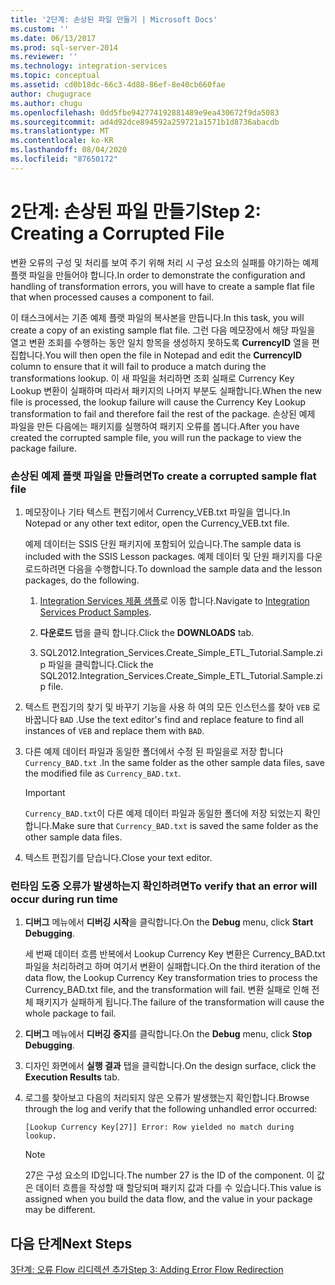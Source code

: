 ```yaml
---
title: '2단계: 손상된 파일 만들기 | Microsoft Docs'
ms.custom: ''
ms.date: 06/13/2017
ms.prod: sql-server-2014
ms.reviewer: ''
ms.technology: integration-services
ms.topic: conceptual
ms.assetid: cd0b18dc-66c3-4d88-86ef-8e40cb660fae
author: chugugrace
ms.author: chugu
ms.openlocfilehash: 0dd5fbe942774192881489e9ea430672f9da5083
ms.sourcegitcommit: ad4d92dce894592a259721a1571b1d8736abacdb
ms.translationtype: MT
ms.contentlocale: ko-KR
ms.lasthandoff: 08/04/2020
ms.locfileid: "87650172"
---
```

# <a name="step-2-creating-a-corrupted-file"></a><span data-ttu-id="ee92d-102">2단계: 손상된 파일 만들기</span><span class="sxs-lookup"><span data-stu-id="ee92d-102">Step 2: Creating a Corrupted File</span></span>
  <span data-ttu-id="ee92d-103">변환 오류의 구성 및 처리를 보여 주기 위해 처리 시 구성 요소의 실패를 야기하는 예제 플랫 파일을 만들어야 합니다.</span><span class="sxs-lookup"><span data-stu-id="ee92d-103">In order to demonstrate the configuration and handling of transformation errors, you will have to create a sample flat file that when processed causes a component to fail.</span></span>  
  
 <span data-ttu-id="ee92d-104">이 태스크에서는 기존 예제 플랫 파일의 복사본을 만듭니다.</span><span class="sxs-lookup"><span data-stu-id="ee92d-104">In this task, you will create a copy of an existing sample flat file.</span></span> <span data-ttu-id="ee92d-105">그런 다음 메모장에서 해당 파일을 열고 변환 조회를 수행하는 동안 일치 항목을 생성하지 못하도록 **CurrencyID** 열을 편집합니다.</span><span class="sxs-lookup"><span data-stu-id="ee92d-105">You will then open the file in Notepad and edit the **CurrencyID** column to ensure that it will fail to produce a match during the transformations lookup.</span></span> <span data-ttu-id="ee92d-106">이 새 파일을 처리하면 조회 실패로 Currency Key Lookup 변환이 실패하며 따라서 패키지의 나머지 부분도 실패합니다.</span><span class="sxs-lookup"><span data-stu-id="ee92d-106">When the new file is processed, the lookup failure will cause the Currency Key Lookup transformation to fail and therefore fail the rest of the package.</span></span> <span data-ttu-id="ee92d-107">손상된 예제 파일을 만든 다음에는 패키지를 실행하여 패키지 오류를 봅니다.</span><span class="sxs-lookup"><span data-stu-id="ee92d-107">After you have created the corrupted sample file, you will run the package to view the package failure.</span></span>  
  
### <a name="to-create-a-corrupted-sample-flat-file"></a><span data-ttu-id="ee92d-108">손상된 예제 플랫 파일을 만들려면</span><span class="sxs-lookup"><span data-stu-id="ee92d-108">To create a corrupted sample flat file</span></span>  
  
1.  <span data-ttu-id="ee92d-109">메모장이나 기타 텍스트 편집기에서 Currency_VEB.txt 파일을 엽니다.</span><span class="sxs-lookup"><span data-stu-id="ee92d-109">In Notepad or any other text editor, open the Currency_VEB.txt file.</span></span>  
  
     <span data-ttu-id="ee92d-110">예제 데이터는 SSIS 단원 패키지에 포함되어 있습니다.</span><span class="sxs-lookup"><span data-stu-id="ee92d-110">The sample data is included with the SSIS Lesson packages.</span></span> <span data-ttu-id="ee92d-111">예제 데이터 및 단원 패키지를 다운로드하려면 다음을 수행합니다.</span><span class="sxs-lookup"><span data-stu-id="ee92d-111">To download the sample data and the lesson packages, do the following.</span></span>  
  
    1.  <span data-ttu-id="ee92d-112">[Integration Services 제품 샘플](https://go.microsoft.com/fwlink/?LinkID=267527)로 이동 합니다.</span><span class="sxs-lookup"><span data-stu-id="ee92d-112">Navigate to [Integration Services Product Samples](https://go.microsoft.com/fwlink/?LinkID=267527).</span></span>  
  
    2.  <span data-ttu-id="ee92d-113">**다운로드** 탭을 클릭 합니다.</span><span class="sxs-lookup"><span data-stu-id="ee92d-113">Click the **DOWNLOADS** tab.</span></span>  
  
    3.  <span data-ttu-id="ee92d-114">SQL2012.Integration_Services.Create_Simple_ETL_Tutorial.Sample.zip 파일을 클릭합니다.</span><span class="sxs-lookup"><span data-stu-id="ee92d-114">Click the SQL2012.Integration_Services.Create_Simple_ETL_Tutorial.Sample.zip file.</span></span>  
  
2.  <span data-ttu-id="ee92d-115">텍스트 편집기의 찾기 및 바꾸기 기능을 사용 하 여의 모든 인스턴스를 찾아 `VEB` 로 바꿉니다 `BAD` .</span><span class="sxs-lookup"><span data-stu-id="ee92d-115">Use the text editor's find and replace feature to find all instances of `VEB` and replace them with `BAD`.</span></span>  
  
3.  <span data-ttu-id="ee92d-116">다른 예제 데이터 파일과 동일한 폴더에서 수정 된 파일을로 저장 합니다 `Currency_BAD.txt` .</span><span class="sxs-lookup"><span data-stu-id="ee92d-116">In the same folder as the other sample data files, save the modified file as `Currency_BAD.txt`.</span></span>  
  
    > [!IMPORTANT]  
    >  <span data-ttu-id="ee92d-117">`Currency_BAD.txt`이 다른 예제 데이터 파일과 동일한 폴더에 저장 되었는지 확인 합니다.</span><span class="sxs-lookup"><span data-stu-id="ee92d-117">Make sure that `Currency_BAD.txt` is saved the same folder as the other sample data files.</span></span>  
  
4.  <span data-ttu-id="ee92d-118">텍스트 편집기를 닫습니다.</span><span class="sxs-lookup"><span data-stu-id="ee92d-118">Close your text editor.</span></span>  
  
### <a name="to-verify-that-an-error-will-occur-during-run-time"></a><span data-ttu-id="ee92d-119">런타임 도중 오류가 발생하는지 확인하려면</span><span class="sxs-lookup"><span data-stu-id="ee92d-119">To verify that an error will occur during run time</span></span>  
  
1.  <span data-ttu-id="ee92d-120">**디버그** 메뉴에서 **디버깅 시작**을 클릭합니다.</span><span class="sxs-lookup"><span data-stu-id="ee92d-120">On the **Debug** menu, click **Start Debugging**.</span></span>  
  
     <span data-ttu-id="ee92d-121">세 번째 데이터 흐름 반복에서 Lookup Currency Key 변환은 Currency_BAD.txt 파일을 처리하려고 하며 여기서 변환이 실패합니다.</span><span class="sxs-lookup"><span data-stu-id="ee92d-121">On the third iteration of the data flow, the Lookup Currency Key transformation tries to process the Currency_BAD.txt file, and the transformation will fail.</span></span> <span data-ttu-id="ee92d-122">변환 실패로 인해 전체 패키지가 실패하게 됩니다.</span><span class="sxs-lookup"><span data-stu-id="ee92d-122">The failure of the transformation will cause the whole package to fail.</span></span>  
  
2.  <span data-ttu-id="ee92d-123">**디버그** 메뉴에서 **디버깅 중지**를 클릭합니다.</span><span class="sxs-lookup"><span data-stu-id="ee92d-123">On the **Debug** menu, click **Stop Debugging**.</span></span>  
  
3.  <span data-ttu-id="ee92d-124">디자인 화면에서 **실행 결과** 탭을 클릭합니다.</span><span class="sxs-lookup"><span data-stu-id="ee92d-124">On the design surface, click the **Execution Results** tab.</span></span>  
  
4.  <span data-ttu-id="ee92d-125">로그를 찾아보고 다음의 처리되지 않은 오류가 발생했는지 확인합니다.</span><span class="sxs-lookup"><span data-stu-id="ee92d-125">Browse through the log and verify that the following unhandled error occurred:</span></span>  
  
     `[Lookup Currency Key[27]] Error: Row yielded no match during lookup.`  
  
    > [!NOTE]  
    >  <span data-ttu-id="ee92d-126">27은 구성 요소의 ID입니다.</span><span class="sxs-lookup"><span data-stu-id="ee92d-126">The number 27 is the ID of the component.</span></span> <span data-ttu-id="ee92d-127">이 값은 데이터 흐름을 작성할 때 할당되며 패키지 값과 다를 수 있습니다.</span><span class="sxs-lookup"><span data-stu-id="ee92d-127">This value is assigned when you build the data flow, and the value in your package may be different.</span></span>  
  
## <a name="next-steps"></a><span data-ttu-id="ee92d-128">다음 단계</span><span class="sxs-lookup"><span data-stu-id="ee92d-128">Next Steps</span></span>  
 [<span data-ttu-id="ee92d-129">3단계: 오류 Flow 리디렉션 추가</span><span class="sxs-lookup"><span data-stu-id="ee92d-129">Step 3: Adding Error Flow Redirection</span></span>](lesson-4-3-adding-error-flow-redirection.md)  
  
  
